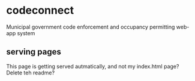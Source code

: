 # codeconnect
Municipal government code enforcement and occupancy permitting web-app system

## serving pages
This page is getting served autmatically, and not my index.html page? Delete teh readme?      
